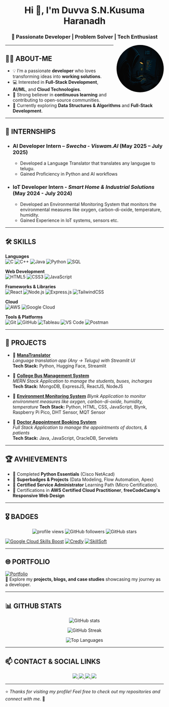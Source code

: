 <h1 align="center">Hi 👋, I'm Duvva S.N.Kusuma Haranadh</h1>
<h3 align="center">🚀 Passionate Developer | Problem Solver | Tech Enthusiast</h3>

<img src="/banner.png" 
     alt="Profile Pic" 
     width="150" 
     height="150" 
     style="border-radius:50%; float:right; margin-left:10px;"/>

---

## 👨‍💻 ABOUT-ME

- 💡 I’m a passionate **developer** who loves transforming ideas into **working solutions**.
- 💻 Interested in **Full-Stack Development**, **AI/ML**, and **Cloud Technologies**.
- 🎯 Strong believer in **continuous learning** and contributing to open-source communities.
- 🌱 Currently exploring **Data Structures & Algorithms** and **Full-Stack Development**.

---

## 💼 INTERNSHIPS

- ### **AI Developer Intern** – _Swecha - Viswam.AI_ (May 2025 – July 2025)

  - Developed a Language Translator that translates any langugae to telugu.
  - Gained Proficiency in Python and AI workflows

- ### **IoT Developer Intern** - _Smart Home & Industrial Solutions_ (May 2024 - July 2024)
  - Developed an Environmental Monitoring System that monitors the environmental measures like oxygen, carbon-di-oxide, temperature, humidity.
  - Gained Experience in IoT systems, sensors etc.

---

## 🛠️ SKILLS

**Languages**  
![C](https://img.shields.io/badge/C-00599C?style=for-the-badge&logo=c&logoColor=white)
![C++](https://img.shields.io/badge/C++-00599C?style=for-the-badge&logo=cplusplus&logoColor=white)
![Java](https://img.shields.io/badge/Java-007396?style=for-the-badge&logo=java&logoColor=white)
![Python](https://img.shields.io/badge/Python-3776AB?style=for-the-badge&logo=python&logoColor=white)
![SQL](https://img.shields.io/badge/SQL-003B57?style=for-the-badge&logo=postgresql&logoColor=white)

**Web Development**  
![HTML5](https://img.shields.io/badge/HTML5-E34F26?style=for-the-badge&logo=html5&logoColor=white)
![CSS3](https://img.shields.io/badge/CSS3-1572B6?style=for-the-badge&logo=css3&logoColor=white)
![JavaScript](https://img.shields.io/badge/JavaScript-F7DF1E?style=for-the-badge&logo=javascript&logoColor=black)

**Frameworks & Libraries**  
![React](https://img.shields.io/badge/React-20232A?style=for-the-badge&logo=react&logoColor=61DAFB)
![Node.js](https://img.shields.io/badge/Node.js-339933?style=for-the-badge&logo=nodedotjs&logoColor=white)
![Express.js](https://img.shields.io/badge/Express.js-000000?style=for-the-badge&logo=express&logoColor=white)
![TailwindCSS](https://img.shields.io/badge/Tailwind_CSS-38B2AC?style=for-the-badge&logo=tailwind-css&logoColor=white)

**Cloud**  
![AWS](https://img.shields.io/badge/AWS-232F3E?style=for-the-badge&logo=amazonaws&logoColor=white)
![Google Cloud](https://img.shields.io/badge/Google_Cloud-4285F4?style=for-the-badge&logo=google-cloud&logoColor=white)

**Tools & Platforms**  
![Git](https://img.shields.io/badge/Git-F05032?style=for-the-badge&logo=git&logoColor=white)
![GitHub](https://img.shields.io/badge/GitHub-181717?style=for-the-badge&logo=github&logoColor=white)
![Tableau](https://img.shields.io/badge/Tableau-E97627?style=for-the-badge&logo=tableau&logoColor=white)
![VS Code](https://img.shields.io/badge/VS_Code-0078D4?style=for-the-badge&logo=visual-studio-code&logoColor=white)
![Postman](https://img.shields.io/badge/Postman-FF6C37?style=for-the-badge&logo=postman&logoColor=white)

---

## 📂 PROJECTS

- 🔗 [**ManaTranslator**](https://github.com/Duvva-S-N-Kusuma-Haranadh/ManaTranslator)  
  _Language translation app (Any → Telugu) with Streamlit UI_  
  **Tech Stack:** Python, Hugging Face, Streamlit

- 🔗 [**College Bus Management System**](https://github.com/Duvva-S-N-Kusuma-Haranadh/College-Bus-Management-System)  
  _MERN Stack Application to manage the students, buses, incharges_  
  **Tech Stack:** MongoDB, ExpressJS, ReactJS, NodeJS

- 🔗 [**Environment Monitoring System**](https://github.com/Duvva-S-N-Kusuma-Haranadh/Environment-Monitoring-System)
  _Blynk Application to monitor environment measures like oxygen, carbon-di-oxide, humidity, temperature_
  **Tech Stack:** Python, HTML, CSS, JavaScript, Blynk, Raspberry Pi Pico, DHT Sensor, MQT Sensor

- 🔗 [**Doctor Appointment Booking System**](https://github.com/Duvva-S-N-Kusuma-Haranadh/DocConnect)  
  _Full Stack Application to manage the appointments of doctors, & patients_  
  **Tech Stack:** Java, JavaScript, OracleDB, Servelets

---

## 🏆 AVHIEVEMENTS

- 🥇 Completed **Python Essentials** (Cisco NetAcad)
- 🏅 **Superbadges & Projects** (Data Modeling, Flow Automation, Apex)
- 🏅 **Certified Service Administrator** Learning Path (Micro Certification).
- 📜 Certifications in **AWS Certified Cloud Practitioner**, **freeCodeCamp's Responsive Web Design**

---

## 🎖 BADGES

<p align="center">
  <img src="https://komarev.com/ghpvc/?username=Duvva-S-N-Kusuma-Haranadh&label=Profile%20views&color=0e75b6&style=social" alt="profile views" />
  <img src="https://img.shields.io/github/followers/Duvva-S-N-Kusuma-Haranadh?label=Followers&style=social" alt="GitHub followers" />
  <img src="https://img.shields.io/github/stars/Duvva-S-N-Kusuma-Haranadh?affiliations=OWNER&style=social" alt="GitHub stars" />
</p>

[![Google Cloud Skills Boost](https://img.shields.io/badge/Google_Cloud_Skills_Boost-4285F4?style=for-the-badge&logo=googlecloud&logoColor=white)](https://www.cloudskillsboost.google/public_profiles/99573fa9-70de-49b1-b720-498fb6988ec1) [![Credly](https://img.shields.io/badge/Credly-FF6F00?style=for-the-badge&logo=credly&logoColor=white)](https://www.credly.com/users/s-n-kusuma-harandh-duvva/) [![SkillSoft](https://img.shields.io/badge/Skillsoft-Learning-E3004D?style=for-the-badge&logo=https://cdnlogo.com/logos/s/77/skillsoft.svg&logoColor=white)](https://skillsoft.digitalbadges.skillsoft.com/profile/snkusumaharanadhduvva549054/wallet)

---

## 🌐 PORTFOLIO

[![Portfolio](https://img.shields.io/badge/Visit_My_Portfolio-0A66C2?style=for-the-badge&logo=internetexplorer&logoColor=white)](https://duvva-s-n-kusuma-haranadh.github.io/Portfolio)  
💼 Explore my **projects, blogs, and case studies** showcasing my journey as a developer.

---

## 📊 GITHUB STATS

<p align="center">
  <img src="https://github-readme-stats.vercel.app/api?username=Duvva-S-N-Kusuma-Haranadh&show_icons=true&theme=tokyonight" alt="GitHub stats" />
</p>

<p align="center">
  <img src="https://github-readme-streak-stats.herokuapp.com/?user=Duvva-S-N-Kusuma-Haranadh&theme=tokyonight" alt="GitHub Streak" />
</p>

<p align="center">
  <img src="https://github-readme-stats.vercel.app/api/top-langs/?username=Duvva-S-N-Kusuma-Haranadh&layout=compact&theme=tokyonight" alt="Top Languages" />
</p>

---

## 📫 CONTACT & SOCIAL LINKS

<p align="center">
  <a href="https://github.com/Duvva-S-N-Kusuma-Haranadh">
    <img src="https://img.shields.io/badge/GitHub-181717?style=for-the-badge&logo=github&logoColor=white" />
  </a>
  <a href="https://www.linkedin.com/in/duvva-s-n-kusuma-haranadh/">
    <img src="https://img.shields.io/badge/LinkedIn-0A66C2?style=for-the-badge&logo=linkedin&logoColor=white" />
  </a>
  <a href="tel:+91 9393381038">
    <img src="https://img.shields.io/badge/Phone-%2B91--93933--81038-blue?style=for-the-badge&logo=phone&logoColor=white" />
  </a>
  <a href="mailto:kusumaharnath2005@example.com">
    <img src="https://img.shields.io/badge/Email-D14836?style=for-the-badge&logo=gmail&logoColor=white" />
  </a>
</p>

---

⭐ _Thanks for visiting my profile! Feel free to check out my repositories and connect with me._ 🚀
